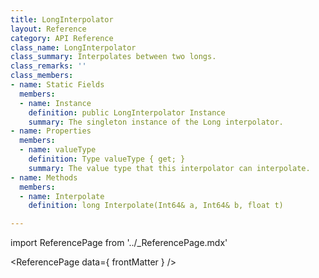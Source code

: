 ```yaml
---
title: LongInterpolator
layout: Reference
category: API Reference
class_name: LongInterpolator
class_summary: Interpolates between two longs.
class_remarks: ''
class_members:
- name: Static Fields
  members:
  - name: Instance
    definition: public LongInterpolator Instance
    summary: The singleton instance of the Long interpolator.
- name: Properties
  members:
  - name: valueType
    definition: Type valueType { get; }
    summary: The value type that this interpolator can interpolate.
- name: Methods
  members:
  - name: Interpolate
    definition: long Interpolate(Int64& a, Int64& b, float t)

---
```

import ReferencePage from '../_ReferencePage.mdx'

<ReferencePage data={ frontMatter } />
